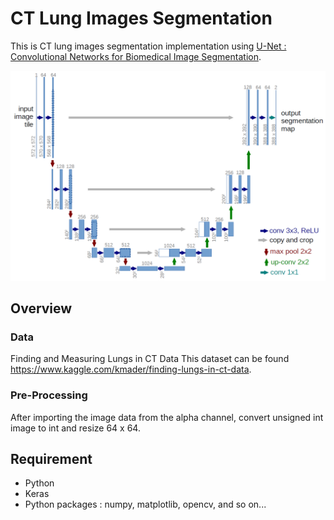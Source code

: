 CT Lung Images Segmentation
===
This is CT lung images segmentation implementation using [U-Net : Convolutional Networks for Biomedical Image Segmentation](https://lmb.informatik.uni-freiburg.de/people/ronneber/u-net/). 

![u-net-architecture](img/u-net-architecture.png)
 
Overview
---
### Data
Finding and Measuring Lungs in CT Data
This dataset can be found https://www.kaggle.com/kmader/finding-lungs-in-ct-data.

### Pre-Processing
After importing the image data from the alpha channel, convert unsigned int image to int and resize 64 x 64.

Requirement
---
* Python
* Keras
* Python packages : numpy, matplotlib, opencv, and so on...

